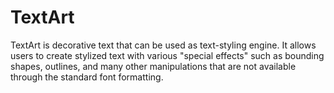TextArt
=======

TextArt is decorative text that can be used as text-styling engine.
It allows users to create stylized text with various "special effects"
such as bounding shapes, outlines, and many other manipulations that
are not available through the standard font formatting.
